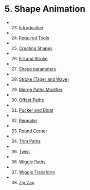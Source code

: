 # 5. Shape Animation

- 23. [Introduction](./)
- 24. [Required Tools](./)
- 25. [Creating Shapes](./)
- 26. [Fill and Stroke](./)
- 27. [Shape parameters](./)
- 28. [Stroke (Taper and Wave)](./)
- 29. [Merge Paths Modifier](./)
- 30. [Offset Paths](./)
- 31. [Pucker and Bloat](./)
- 32. [Repeater](./)
- 33. [Round Corner](./)
- 34. [Trim Paths](./)
- 36. [Twist](./)
- 36. [Wiggle Paths](./)
- 37. [Wiggle Transform](./)
- 38. [Zig Zag](./)